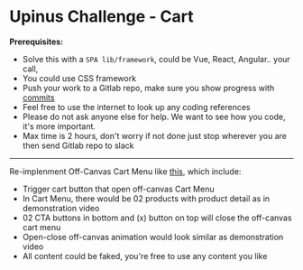 # Upinus Challenge - Cart

**Prerequisites:**

- Solve this with a `SPA lib/framework`, could be Vue, React, Angular.. your call,
- You could use CSS framework
- Push your work to a Gitlab repo, make sure you show progress with [commits](https://www.conventionalcommits.org/en/v1.0.0/)
- Feel free to use the internet to look up any coding references
- Please do not ask anyone else for help. We want to see how you code, it's more important.
- Max time is 2 hours, don't worry if not done just stop wherever you are then send Gitlab repo to slack

---

Re-implenment Off-Canvas Cart Menu like [this](https://i.gyazo.com/9627c62f4346edabcd92b7c067735b17.mp4), which include:

- Trigger cart button that open off-canvas Cart Menu
- In Cart Menu, there would be 02 products with product detail as in demonstration video
- 02 CTA buttons in bottom and (x) button on top will close the off-canvas cart menu
- Open-close off-canvas animation would look similar as demonstration video
- All content could be faked, you're free to use any content you like
